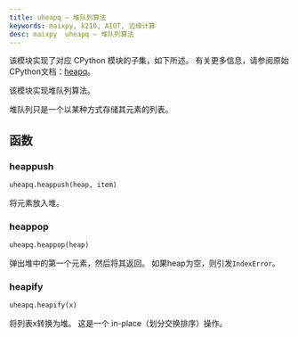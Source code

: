 ```yaml
---
title: uheapq – 堆队列算法
keywords: maixpy, k210, AIOT, 边缘计算
desc: maixpy  uheapq – 堆队列算法
---
```




该模块实现了对应 CPython 模块的子集，如下所述。 有关更多信息，请参阅原始CPython文档：[heapq](https://docs.python.org/3.5/library/heapq.html#module-heapq)。

该模块实现堆队列算法。

堆队列只是一个以某种方式存储其元素的列表。


## 函数

### heappush

```python
uheapq.heappush(heap, item)
```

将元素放入堆。

### heappop

```python
uheapq.heappop(heap)
```

弹出堆中的第一个元素，然后将其返回。 如果heap为空，则引发`IndexError`。

### heapify

```python 
uheapq.heapify(x)
```

将列表x转换为堆。 这是一个 in-place（划分交换排序）操作。


